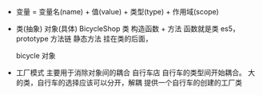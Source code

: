 - 变量 = 变量名(name) + 值(value) + 类型(type) + 作用域(scope)

- 类(抽象) 对象(具体)
  BicycleShop 类 构造函数 + 方法
  函数就是类 es5，prototype 方法链
  静态方法 挂在类的后面，

  bicycle 对象


- 工厂模式
  主要用于消除对象间的耦合
  自行车店 自行车的类型间开始耦合。
  大的类，自行车的选择应该可以分开，解耦 
  提供一个自行车的创建的工厂类